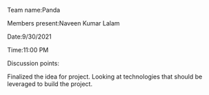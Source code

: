 Team name:Panda

Members present:Naveen Kumar Lalam

Date:9/30/2021

Time:11:00 PM

Discussion points:

Finalized the idea for project.
Looking at technologies that should be leveraged to build the project.